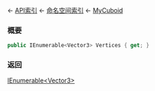← [API索引](Api-Index) ← [命名空间索引](Namespace-Index) ← [MyCuboid](VRageMath.MyCuboid)

### 概要

```csharp
public IEnumerable<Vector3> Vertices { get; }
```

### 返回

[IEnumerable&lt;Vector3&gt;](https://docs.microsoft.com/en-us/dotnet/api/System.Collections.Generic.IEnumerable-1?view=netframework-4.6)

